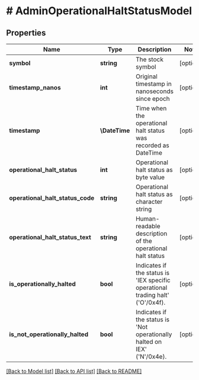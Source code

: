 # # AdminOperationalHaltStatusModel

## Properties

Name | Type | Description | Notes
------------ | ------------- | ------------- | -------------
**symbol** | **string** | The stock symbol | [optional]
**timestamp_nanos** | **int** | Original timestamp in nanoseconds since epoch | [optional]
**timestamp** | **\DateTime** | Time when the operational halt status was recorded as DateTime | [optional]
**operational_halt_status** | **int** | Operational halt status as byte value | [optional]
**operational_halt_status_code** | **string** | Operational halt status as character string | [optional]
**operational_halt_status_text** | **string** | Human-readable description of the operational halt status | [optional]
**is_operationally_halted** | **bool** | Indicates if the status is &#39;IEX specific operational trading halt&#39; (&#39;O&#39;/0x4f). | [optional]
**is_not_operationally_halted** | **bool** | Indicates if the status is &#39;Not operationally halted on IEX&#39; (&#39;N&#39;/0x4e). | [optional]

[[Back to Model list]](../../README.md#models) [[Back to API list]](../../README.md#endpoints) [[Back to README]](../../README.md)
